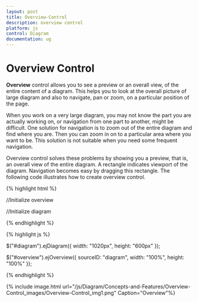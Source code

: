 ```yaml
---
layout: post
title: Overview-Control
description: overview control
platform: js
control: Diagram
documentation: ug
---
```


# Overview Control

**Overview** control allows you to see a preview or an overall view, of the entire content of a diagram. This helps you to look at the overall picture of large diagram and also to navigate, pan or zoom, on a particular position of the page.

When you work on a very large diagram, you may not know the part you are actually working on, or navigation from one part to another, might be difficult. One solution for navigation is to zoom out of the entire diagram and find where you are. Then you can zoom in on to a particular area where you want to be. This solution is not suitable when you need some frequent navigation.

Overview control solves these problems by showing you a preview, that is, an overall view of the entire diagram. A rectangle indicates viewport of the diagram. Navigation becomes easy by dragging this rectangle. The following code illustrates how to create overview control.

{% highlight html %}

//Initialize overview
<div id="Overview"></div>
//Initialize diagram
<div id="diagram"></div>

{% endhighlight %}

{% highlight js %}

$("#diagram").ejDiagram({
        width: "1020px",
        height: "600px"
});

$("#overview").ejOverview({
       sourceID: "diagram", 
       width: "100%", 
       height: "100%" 
});

{% endhighlight %}

{% include image.html url="/js/Diagram/Concepts-and-Features/Overview-Control_images/Overview-Control_img1.png" Caption="Overview"%}
